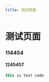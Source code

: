 ```yaml
---
title: 测试页面
---
```



<script setup>
import Test from '../components/Test.vue'
</script>

# 测试页面
### 114454
#### 1245457

```js
this is test code
```
<!-- <ClientOnly> -->
  <Test />
<!-- </ClientOnly> -->
